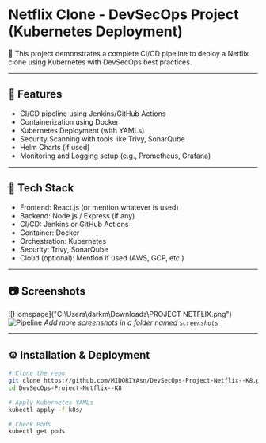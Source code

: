 # Netflix Clone - DevSecOps Project (Kubernetes Deployment)

🚀 This project demonstrates a complete CI/CD pipeline to deploy a Netflix clone using Kubernetes with DevSecOps best practices.

---

## 📌 Features

- CI/CD pipeline using Jenkins/GitHub Actions
- Containerization using Docker
- Kubernetes Deployment (with YAMLs)
- Security Scanning with tools like Trivy, SonarQube
- Helm Charts (if used)
- Monitoring and Logging setup (e.g., Prometheus, Grafana)

---

## 🧰 Tech Stack

- Frontend: React.js (or mention whatever is used)
- Backend: Node.js / Express (if any)
- CI/CD: Jenkins or GitHub Actions
- Container: Docker
- Orchestration: Kubernetes
- Security: Trivy, SonarQube
- Cloud (optional): Mention if used (AWS, GCP, etc.)

---

## 📷 Screenshots

![Homepage]("C:\Users\darkm\Downloads\PROJECT NETFLIX.png")
![Pipeline](screenshots/pipeline.png)
*Add more screenshots in a folder named `screenshots`*

---

## ⚙️ Installation & Deployment

```bash
# Clone the repo
git clone https://github.com/MIDORIYAsn/DevSecOps-Project-Netflix--K8.git
cd DevSecOps-Project-Netflix--K8

# Apply Kubernetes YAMLs
kubectl apply -f k8s/

# Check Pods
kubectl get pods

